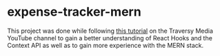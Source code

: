 # expense-tracker-mern

This project was done while following [this tutorial](https://www.youtube.com/watch?v=XuFDcZABiDQ) on the Traversy Media YouTube channel 
to gain a better understanding of React Hooks and the Context API as well as to gain more experience with the MERN stack.
